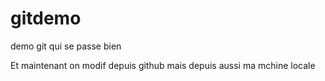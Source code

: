 # gitdemo
demo git qui se passe bien

Et maintenant on modif depuis github
mais depuis aussi ma mchine locale
